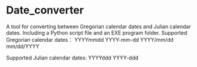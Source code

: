 # Date_converter
A tool for converting between Gregorian calendar dates and Julian calendar dates. Including  a Python script file and an EXE program folder. 
Supported Gregorian calendar dates：  YYYYmmdd  YYYY-mm-dd  YYYY/mm/dd  mm/dd/YYYY

Supported Julian calendar dates:  YYYYddd  YYYY-ddd
